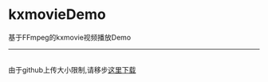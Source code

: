 # kxmovieDemo
基于FFmpeg的kxmovie视频播放Demo

-----------
<br>由于github上传大小限制,请移步[这里下载](http://git.oschina.net/liuqiqiang/kxmovieDemo)
